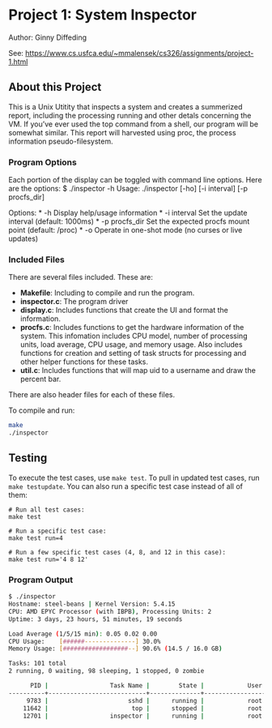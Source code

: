 # Project 1: System Inspector

Author: Ginny Diffeding

See: https://www.cs.usfca.edu/~mmalensek/cs326/assignments/project-1.html 

## About this Project

This is a Unix Utitity that inspects a system and creates a summerized report, including the processing running and other detals concerning the VM. If you’ve ever used the top command from a shell, our program will be somewhat similar. This report will harvested using proc, the process information pseudo-filesystem.


### Program Options
Each portion of the display can be toggled with command line options. Here are the options:
$ ./inspector -h
Usage: ./inspector [-ho] [-i interval] [-p procfs_dir]

Options:
    * -h              Display help/usage information
    * -i interval     Set the update interval (default: 1000ms)
    * -p procfs_dir   Set the expected procfs mount point (default: /proc)
    * -o              Operate in one-shot mode (no curses or live updates)
    
    

### Included Files
There are several files included. These are:
   - <b>Makefile</b>: Including to compile and run the program.
   - <b>inspector.c</b>: The program driver
   - <b>display.c</b>: Includes functions that create the UI and format the information.
   - <b>procfs.c</b>: Includes functions to get the hardware information of the system. This infomation includes CPU model, number of processing units, load average, CPU usage, and memory usage. Also includes functions for creation and setting of task structs for processing and other helper functions for these tasks.
   - <b>util.c</b>: Includes functions that will map uid to a username and draw the percent bar.

There are also header files for each of these files.


To compile and run:

```bash
make
./inspector
```

## Testing

To execute the test cases, use `make test`. To pull in updated test cases, run `make testupdate`. You can also run a specific test case instead of all of them:

```
# Run all test cases:
make test

# Run a specific test case:
make test run=4

# Run a few specific test cases (4, 8, and 12 in this case):
make test run='4 8 12'
```



### Program Output
```bash
$ ./inspector
Hostname: steel-beans | Kernel Version: 5.4.15
CPU: AMD EPYC Processor (with IBPB), Processing Units: 2
Uptime: 3 days, 23 hours, 51 minutes, 19 seconds

Load Average (1/5/15 min): 0.05 0.02 0.00
CPU Usage:    [######--------------] 30.0%
Memory Usage: [##################--] 90.6% (14.5 / 16.0 GB)

Tasks: 101 total
2 running, 0 waiting, 98 sleeping, 1 stopped, 0 zombie

      PID |                 Task Name |        State |            User
----------+---------------------------+--------------+-----------------
     9783 |                      sshd |      running |            root
    11642 |                       top |      stopped |            root
    12701 |                 inspector |      running |            root



